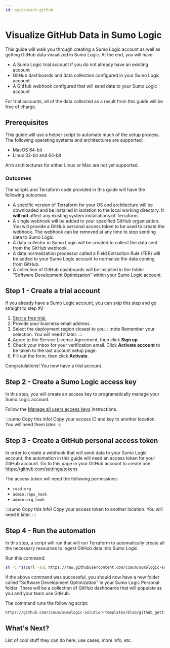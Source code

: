```yaml
---
id: quickstart-github
---
```

# Visualize GitHub Data in Sumo Logic

This guide will walk you through creating a Sumo Logic account as well as getting GitHub data visualized in Sumo Logic. At the end, you will have:

- A Sumo Logic trial account if you do not already have an existing account
- GitHub dashboards and data collection configured in your Sumo Logic account
- A GitHub webhook configured that will send data to your Sumo Logic account

For trial accounts, all of the data collected as a result from this guide will be free of charge.

## Prerequisites

This guide will use a helper script to automate much of the setup process. The following operating systems and architectures are supported:

- MacOS 64-bit
- Linux 32-bit and 64-bit

Arm architectures for either Linux or Mac are not yet supported.

### Outcomes

The scripts and Terraform code provided in this guide will have the following outcomes:

- A specific version of Terraform for your OS and architecture will be downloaded and be installed in isolation to the local working directory. It **will not** affect any existing system installations of Terraform.
- A single webhook will be added to your specified GitHub organization. You will provide a GitHub personal access token to be used to create the webhook. The webhook can be removed at any time to stop sending data to Sumo Logic.
- A data collector in Sumo Logic will be created to collect the data sent from the GitHub webhook.
- A data normalization processor called a Field Extraction Rule (FER) will be added to your Sumo Logic account to normalize the data coming from GitHub.
- A collection of GitHub dashboards will be installed in the folder "Software Development Optimization" within your Sumo Logic account.

## Step 1 - Create a trial account
If you already have a Sumo Logic account, you can skip this step and go straight to step #2

1. [Start a free trial.](https://www.sumologic.com/sign-up/)
1. Provide your business email address.
1. Select the deployment region closest to you. 
    :::note
    Remember your selection. You will need it later.
    :::
1. Agree to the Service License Agreement, then click **Sign up**.
1. Check your inbox for your verification email. Click **Activate account** to be taken to the last account setup page.
1. Fill out the form, then click **Activate**.

Congratulations! You now have a trial account.

## Step 2 - Create a Sumo Logic access key

In this step, you will create an access key to programatically manage your Sumo Logic account.

Follow the [Manage all users access keys](https://help.sumologic.com/Manage/Security/Access-Keys#manage-all-users%E2%80%99-access-keys-on-access-keys-page) instructions.

:::sumo Copy this info!
Copy your access ID and key to another location. You will need them later.
:::

## Step 3 - Create a GitHub personal access token

In order to create a webhook that will send data to your Sumo Logic account,
the automation in this guide will need an access token for your GitHub account.
Go to this page in your GitHub account to create one:
https://github.com/settings/tokens

The access token will need the following permissions:

- `read:org`
- `admin:repo_hook`
- `admin:org_hook`

:::sumo Copy this info!
Copy your access token to another location. You will need it later.
:::

## Step 4 - Run the automation

In this step, a script will run that will run Terraform to automatically
create all the necessary resources to ingest GitHub data into Sumo Logic.

Run this command:

```bash
sh -c "$(curl -sSL https://raw.githubusercontent.com/ccaum/sumologic-solution-templates/github_getting_started_guide/software-development-optimization-terraform/scripts/getting-started)" -- github
```

If the above command was successful, you should now have a new folder called
"Software Development Optimization" in your Sumo Logic Personal folder. There
will be a collection of GitHub dashboards that will populate as you and your
team use GitHub.

The command runs the following script:

```bash reference
https://github.com/ccaum/sumologic-solution-templates/blob/github_getting_started_guide/software-development-optimization-terraform/scripts/getting-started
```

## What's Next?

List of cool stuff they can do here, use cases, more info, etc.